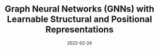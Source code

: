 ---
title: Graph Neural Networks (GNNs) with Learnable Structural and Positional Representations
date: 2022-02-24
categories:
  - Paper Summaries
tags:
  - Graphs
  - MPGNNs
excerpt: An in-depth breakdown of "Graph Neural Networks with Learnable Structural and Positional Representations" by Vijay Prakash Dwivedi, Anh Tuan Luu, Thomas Laurent, Yoshua Bengio and Xavier Bresson.
link: https://wandb.ai/sauravmaheshkar/gnn-lspe/reports/Graph-Neural-Networks-GNNs-with-Learnable-Structural-and-Positional-Representations--VmlldzoxNDY5MDc5
---